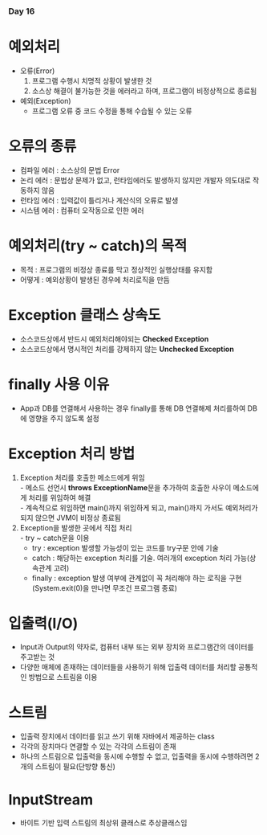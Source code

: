 ### Day 16  

# 예외처리  
  - 오류(Error)  
    1. 프로그램 수행시 치명적 상황이 발생한 것  
    2. 소스상 해결이 불가능한 것을 에러라고 하며, 프로그램이 비정상적으로 종료됨  
  - 예외(Exception)  
    - 프로그램 오류 중 코드 수정을 통해 수습될 수 있는 오류  

# 오류의 종류  
  - 컴파일 에러 : 소스상의 문법 Error  
  - 논리 에러 : 문법상 문제가 없고, 런타임에러도 발생하지 않지만 개발자 의도대로 작동하지 않음  
  - 런타임 에러 : 입력값이 틀리거나 계산식의 오류로 발생  
  - 시스템 에러 : 컴퓨터 오작동으로 인한 에러  
  
# 예외처리(try ~ catch)의 목적  
  - 목적 : 프로그램의 비정상 종료를 막고 정상적인 실행상태를 유지함  
  - 어떻게 : 예외상황이 발생된 경우에 처리로직을 만듬  
    
# Exception 클래스 상속도  
  - 소스코드상에서 반드시 예외처리해야되는 **Checked Exception**  
  - 소스코드상에서 명시적인 처리를 강제하지 않는 **Unchecked Exception**  

# finally 사용 이유  
  - App과 DB를 연결해서 사용하는 경우 finally를 통해 DB 연결해제 처리를하여 DB에 영향을 주지 않도록 설정  
  
# Exception 처리 방법  
  1. Exception 처리를 호출한 메소드에게 위임  
    - 메소드 선언시 **throws ExceptionName**문을 추가하여 호출한 사우이 메소드에게 처리를 위임하여 해결  
    - 계속적으로 위임하면 main()까지 위임하게 되고, main()까지 가서도 예외처리가 되지 않으면 JVM이 비정상 종료됨  
  2. Exception을 발생한 곳에서 직접 처리  
    - try ~ catch문을 이용  
      - try : exception 발생할 가능성이 있는 코드를 try구문 안에 기술  
      - catch : 해당하는 exception 처리를 기술. 여러개의 exception 처리 가능(상속관계 고려)  
      - finally : exception 발생 여부에 관계없이 꼭 처리해야 하는 로직을 구현(System.exit(0)을 만나면 무조건 프로그램 종료)  
      
# 입출력(I/O)  
  - Input과 Output의 약자로, 컴퓨터 내부 또는 외부 장치와 프로그램간의 데이터를 주고받는 것  
  - 다양한 매체에 존재하는 데이터들을 사용하기 위해 입출력 데이터를 처리할 공통적인 방법으로 스트림을 이용  
  
# 스트림  
  - 입출력 장치에서 데이터를 읽고 쓰기 위해 자바에서 제공하는 class  
  - 각각의 장치마다 연결할 수 있는 각각의 스트림이 존재  
  - 하나의 스트림으로 입출력을 동시에 수행할 수 없고, 입출력을 동시에 수행하려면 2개의 스트림이 필요(단방향 통신)  
  
# InputStream  
  - 바이트 기반 입력 스트림의 최상위 클래스로 추상클래스임  
  
  
    
    
